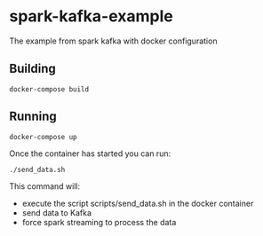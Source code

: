 # spark-kafka-example
The example from spark kafka with docker configuration

## Building

```docker-compose build```

## Running

```docker-compose up```

Once the container has started you can run:

```./send_data.sh```

This command will:
- execute the script scripts/send_data.sh in the docker container
- send data to Kafka
- force spark streaming to process the data
